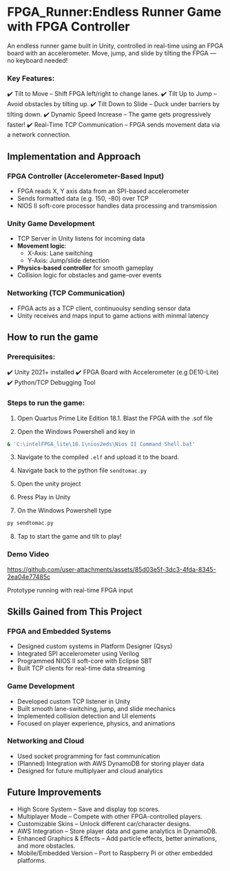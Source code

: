 # FPGA_Runner:Endless Runner Game with FPGA Controller

An endless runner game built in Unity, controlled in real-time using an FPGA board with an accelerometer. Move, jump, and slide by tilting the FPGA — no keyboard needed!

### Key Features:
✔️ Tilt to Move – Shift FPGA left/right to change lanes.
✔️ Tilt Up to Jump – Avoid obstacles by tilting up.
✔️ Tilt Down to Slide – Duck under barriers by tilting down.
✔️ Dynamic Speed Increase – The game gets progressively faster!
✔️ Real-Time TCP Communication – FPGA sends movement data via a network connection.

## Implementation and Approach

### FPGA Controller (Accelerometer-Based Input)
- FPGA reads X, Y axis data from an SPI-based accelerometer
- Sends formatted data (e.g. 150, -80) over TCP
- NIOS II soft-core processor handles data processing and transmission

### Unity Game Development
- TCP Server in Unity listens for incoming data
- **Movement logic**:
  - X-Axis: Lane switching
  - Y-Axis: Jump/slide detection
- **Physics-based controller** for smooth gameplay
- Collision logic for obstacles and game-over events

### Networking (TCP Communication)
- FPGA acts as a TCP client, continuoulsy sending sensor data
- Unity receives and maps input to game actions with minmal latency

## How to run the game

### Prerequisites:
✔️ Unity 2021+ installed
✔️ FPGA Board with Accelerometer (e.g DE10-Lite)
✔️ Python/TCP Debugging Tool

### Steps to run the game:
1) Open Quartus Prime Lite Edition 18.1. Blast the FPGA with the .sof file

2) Open the Windows Powershell and key in
```bash
& 'C:\intelFPGA_lite\18.1\nios2eds\Nios II Command Shell.bat'
```

3) Navigate to the compiled `.elf` and upload it to the board.

4) Navigate back to the python file `sendtomac.py`

5) Open the unity project

6) Press Play in Unity

7) On the Windows Powershell type
```bash
py sendtomac.py
```

8) Tap to start the game and tilt to play!

### Demo Video

https://github.com/user-attachments/assets/85d03e5f-3dc3-4fda-8345-2ea04e77485c

Prototype running with real-time FPGA input

## Skills Gained from This Project

### FPGA and Embedded Systems
- Designed custom systems in Platform Designer (Qsys)
- Integrated SPI accelerometer using Verilog
- Programmed NIOS II soft-core with Eclipse SBT
- Built TCP clients for real-time data streaming

### Game Development
- Developed custom TCP listener in Unity
- Built smooth lane-switching, jump, and slide mechanics
- Implemented collision detection and UI elements
- Focused on player experience, physics, and animations

### Networking and Cloud
- Used socket programming for fast communication
- (Planned) Integration with AWS DynamoDB for storing player data
- Designed for future multiplyaer and cloud analytics

## Future Improvements
- High Score System – Save and display top scores.
-  Multiplayer Mode – Compete with other FPGA-controlled players.
- Customizable Skins – Unlock different car/character designs.
- AWS Integration – Store player data and game analytics in DynamoDB.
- Enhanced Graphics & Effects – Add particle effects, better animations, and more obstacles.
- Mobile/Embedded Version – Port to Raspberry Pi or other embedded platforms.



